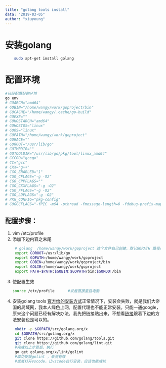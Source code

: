 ```yaml
---
title: "golang tools install"
data: "2019-03-05"
author: "xiuyoung"
---
```


# 安装golang

```bash
    sudo apt-get install golang
```

# 配置环境

```bash
#已经配置好的环境
go env
# GOARCH="amd64"
# GOBIN="/home/wangy/work/goproject/bin"
# GOCACHE="/home/wangy/.cache/go-build"
# GOEXE=""
# GOHOSTARCH="amd64"
# GOHOSTOS="linux"
# GOOS="linux"
# GOPATH="/home/wangy/work/goproject"
# GORACE=""
# GOROOT="/usr/lib/go"
# GOTMPDIR=""
# GOTOOLDIR="/usr/lib/go/pkg/tool/linux_amd64"
# GCCGO="gccgo"
# CC="gcc"
# CXX="g++"
# CGO_ENABLED="1"
# CGO_CFLAGS="-g -O2"
# CGO_CPPFLAGS=""
# CGO_CXXFLAGS="-g -O2"
# CGO_FFLAGS="-g -O2"
# CGO_LDFLAGS="-g -O2"
# PKG_CONFIG="pkg-config"
# GOGCCFLAGS="-fPIC -m64 -pthread -fmessage-length=0 -fdebug-prefix-map=/tmp/go-build632023567=/tmp/go-build -gno-record-gcc-switches"
```

## 配置步骤：

1. vim /etc/profile
2. 添加下边内容之末尾
   ```bash
    # golang  /home/wangy/work/goproject 这个文件自己创建，默认GOPATH 路径在～/go，可以通过go env 查看
    export GOROOT=/usr/lib/go
    export GOPATH=/home/wangy/work/goproject
    export GOBIN=/home/wangy/work/goproject/bin
    export GOLIB=/home/wangy/work/goproject
    export PATH=$PATH:$GOBIN:$GOPATH/bin:$GOROOT/bin
   ```
3. 使配置生效
   ```bash
   source /etc/profile      #或者直接重启电脑
   ```
4. 安装golang tools
   [官方给的安装方式](https://github.com/Microsoft/vscode-go/wiki/Go-tools-that-the-Go-extension-depends-on)正常情况下，安装会失败，就是我们大帝国的局域网，我本人绿色上网，配置代理也不能正常安装。只能一通google，原来这个问题已经有解决办法，我先把链接贴出来，不想看[链接](https://github.com/golang/lint/issues/288)跟着下边的方法安装也是可以的。
   ```bash
    mkdir -p $GOPATH/src/golang.org/x
    cd $GOPATH/src/golang.org/x
    git clone https://github.com/golang/tools.git
    git clone https://github.com/golang/lint.git
    #完成以上步骤后，执行
    go get golang.org/x/lint/golint
    #成功安装golint ，亲测有效
    #或者打开vscode，让vscode自行安装，应该也能成功
   ```
